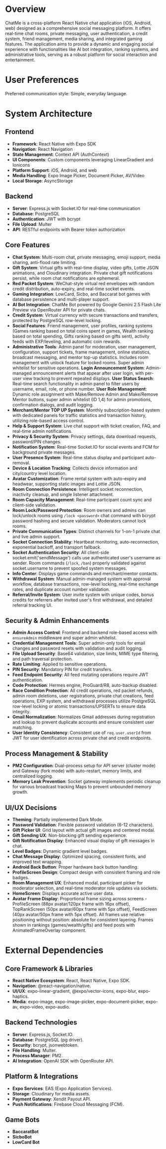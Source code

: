 # Overview

ChatMe is a cross-platform React Native chat application (iOS, Android, web) designed as a comprehensive social messaging platform. It offers real-time chat rooms, private messaging, user authentication, a credit system, friend management, media sharing, and integrated gaming features. The application aims to provide a dynamic and engaging social experience with functionalities like AI bot integration, ranking systems, and administrative tools, serving as a robust platform for social interaction and entertainment.

# User Preferences

Preferred communication style: Simple, everyday language.

# System Architecture

## Frontend
- **Framework**: React Native with Expo SDK
- **Navigation**: React Navigation
- **State Management**: Context API (AuthContext)
- **UI Components**: Custom components leveraging LinearGradient and Ionicons
- **Platform Support**: iOS, Android, and web
- **Media Handling**: Expo Image Picker, Document Picker, AV/Video
- **Local Storage**: AsyncStorage

## Backend
- **Server**: Express.js with Socket.IO for real-time communication
- **Database**: PostgreSQL
- **Authentication**: JWT with bcrypt
- **File Upload**: Multer
- **API**: RESTful endpoints with Bearer token authorization

## Core Features
- **Chat System**: Multi-room chat, private messaging, emoji support, media sharing, anti-flood rate limiting.
- **Gift System**: Virtual gifts with real-time display, video gifts, Lottie JSON animations, and Cloudinary integration. Private chat gift notifications persist, while room chat notifications are ephemeral.
- **Red Packet System**: WeChat-style virtual red envelopes with random credit distribution, auto-expiry, and real-time socket events.
- **Gaming Integration**: LowCard, Sicbo, and Baccarat bot games with database persistence and multi-player support.
- **AI Bot Integration**: ChatMe Bot powered by Google Gemini 2.5 Flash Lite Preview via OpenRouter API for private chats.
- **Credit System**: Virtual currency with secure transactions and transfers, protected by PostgreSQL row-level locking.
- **Social Features**: Friend management, user profiles, ranking systems (Games ranking based on total coins spent in games, Wealth ranking based on total spending, Gifts ranking based on gifts sent), activity feeds with EXP/leveling, and automatic coin rewards.
- **Administrative Tools**: Admin panel for moderation, user management, configuration, support tickets, frame management, online statistics, broadcast messaging, and mentor top-up statistics. Includes room management with unlock feature for locked rooms. Super admin whitelist for sensitive operations. **Login Announcement System**: Admin-managed announcement alerts that appear after user login, with per-user view tracking to prevent repeated displays. **User Status Search**: Real-time search functionality in admin panel to filter users by username, email, role, or phone number. **User Role Management**: Dynamic role assignment with Make/Remove Admin and Make/Remove Mentor buttons, super admin whitelist (ID 1,4) for admin promotions, confirmation dialogs, and audit logging.
- **Merchant/Mentor TOP UP System**: Monthly subscription-based system with dedicated panels for traffic statistics and transaction history, utilizing role-based access control.
- **Help & Support System**: Live chat support with ticket creation, FAQ, and real-time admin notifications.
- **Privacy & Security System**: Privacy settings, data download requests, password/PIN changes.
- **Notification System**: Real-time Socket.IO for social events and FCM for background private messages.
- **User Presence System**: Real-time status display and participant auto-removal.
- **Device & Location Tracking**: Collects device information and city/country level location.
- **Avatar Customization**: Frame rental system with auto-expiry and headwear, supporting static images and Lottie JSON.
- **Room Connection Persistence**: Intelligent socket reconnection, inactivity cleanup, and single listener attachment.
- **Room Capacity Management**: Real-time participant count sync and client-side validation.
- **Room Lock/Password Protection**: Room owners and admins can lock/unlock rooms using `/lock <password>` chat command with bcrypt password hashing and secure validation. Moderators cannot lock rooms.
- **Private Communication Types**: Distinct channels for 1-on-1 private chat and live admin support.
- **Socket Connection Stability**: Heartbeat monitoring, auto-reconnection, exponential backoff, and transport fallback.
- **Socket Authentication Security**: All client-side socket.emit('sendMessage') calls use authenticated user's username as sender. Room commands (`/lock`, `/ban`) properly validated against socket.username to prevent spoofed system messages.
- **Info Center**: Displays game commands and merchant/mentor contacts.
- **Withdrawal System**: Manual admin-managed system with approval workflow, database transactions, row-level locking, real-time exchange rates, and duplicate account number validation.
- **Referral/Invite System**: User invite system with unique codes, bonus credits for referrers after invited user's first withdrawal, and detailed referral tracking UI.

## Security & Admin Enhancements
- **Admin Access Control**: Frontend and backend role-based access with `ensureAdmin` middleware and super admin whitelist.
- **Credential Management Tools**: Super admin-only tools for email changes and password resets with validation and audit logging.
- **File Upload Security**: Base64 validation, size limits, MIME type filtering, and path traversal protection.
- **Rate Limiting**: Applied to sensitive operations.
- **PIN Security**: Mandatory PIN for credit transfers.
- **Feed Endpoint Security**: All feed mutating operations require JWT authentication.
- **Code Protection**: Hermes engine, ProGuard/R8, auto-backup disabled.
- **Race Condition Protection**: All credit operations, red packet refunds, admin room deletions, user registrations, private chat creations, feed operations, EXP system, and withdrawal processes utilize PostgreSQL row-level locking or atomic transactions/UPSERTs to ensure data integrity.
- **Gmail Normalization**: Normalizes Gmail addresses during registration and lookup to prevent duplicate accounts and ensure consistent user matching.
- **User Identity Consistency**: Consistent use of `req.user.userId` from JWT for user identification across private chat and credit endpoints.

## Process Management & Stability
- **PM2 Configuration**: Dual-process setup for API server (cluster mode) and Gateway (fork mode) with auto-restart, memory limits, and centralized logging.
- **Memory Leak Prevention**: Socket gateway implements periodic cleanup for various broadcast tracking Maps to prevent unbounded memory growth.

## UI/UX Decisions
- **Theming**: Partially implemented Dark Mode.
- **Password Validation**: Flexible password validation (6-12 characters).
- **Gift Picker UI**: Grid layout with actual gift images and centered modal.
- **Gift Sending UX**: Non-blocking gift sending experience.
- **Gift Notification Display**: Enhanced visual display of gift messages in chat.
- **Level Badges**: Dynamic gradient level badges.
- **Chat Message Display**: Optimized spacing, consistent fonts, and improved text wrapping.
- **Android Back Button**: Proper hardware back button handling.
- **ProfileScreen Design**: Compact design with consistent framing and role badges.
- **Room Management UX**: Enhanced modal, participant picker for moderator selection, and real-time moderator role updates via sockets.
- **HomeScreen**: Displays accurate active user data.
- **Avatar Frame Display**: Proportional frame sizing across screens - ProfileScreen (88px avatar/120px frame with 16px offset), TopRankScreen (50px avatar/60px frame with 5px offset), FeedScreen (40px avatar/50px frame with 5px offset). All frames use relative positioning without position: absolute for consistent layering. Frames shown in rankings (games/wealth/gifts) and feed posts with AnimatedFrameOverlay component.

# External Dependencies

## Core Framework & Libraries
- **React Native Ecosystem**: React, React Native, Expo SDK.
- **Navigation**: @react-navigation/native.
- **UI/UX**: expo-linear-gradient, @expo/vector-icons, expo-blur, expo-haptics.
- **Media**: expo-image, expo-image-picker, expo-document-picker, expo-av, expo-video, expo-audio.

## Backend Technologies
- **Server**: Express.js, Socket.IO.
- **Database**: PostgreSQL (pg driver).
- **Security**: bcrypt, jsonwebtoken.
- **File Handling**: Multer.
- **Process Manager**: PM2.
- **AI Integration**: OpenAI SDK with OpenRouter API.

## Platform & Integrations
- **Expo Services**: EAS (Expo Application Services).
- **Storage**: Cloudinary for media assets.
- **Payment Gateway**: Xendit Payout API.
- **Push Notifications**: Firebase Cloud Messaging (FCM).

## Game Bots
- **BaccaratBot**
- **SicboBot**
- **LowCard Bot**